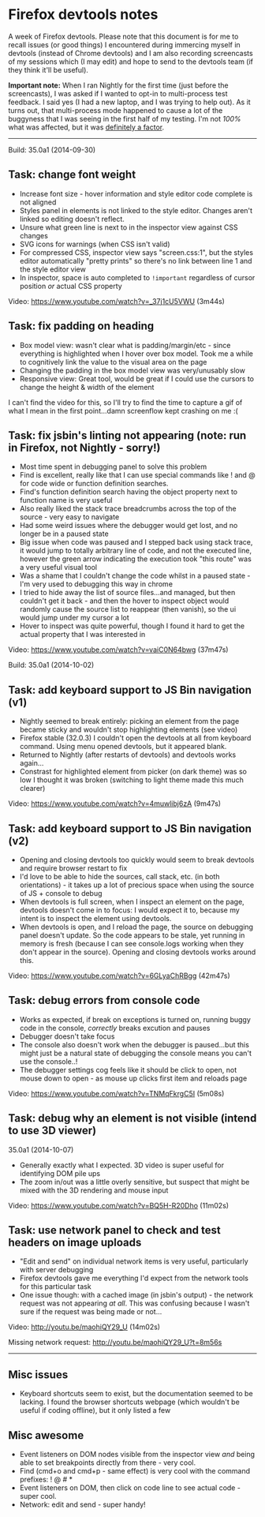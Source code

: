 # Firefox devtools notes

A week of Firefox devtools. Please note that this document is for me to recall issues (or good things) I encountered during immercing myself in devtools (instead of Chrome devtools) and I am also recording screencasts of my sessions which (I may edit) and hope to send to the devtools team (if they think it'll be useful).

**Important note:** When I ran Nightly for the first time (just before the screencasts), I was asked if I wanted to opt-in to multi-process test feedback. I said yes (I had a new laptop, and I was trying to help out). As it turns out, that multi-process mode happened to cause a lot of the buggyness that I was seeing in the first half of my testing. I'm not *100%* what was affected, but it was [definitely a factor](https://twitter.com/canuckistani/status/520332616688345088).

---

Build: 35.0a1 (2014-09-30)

## Task: change font weight

- Increase font size - hover information and style editor code complete is not aligned
- Styles panel in elements is not linked to the style editor. Changes aren't linked so editing doesn't reflect.
- Unsure what green line is next to in the inspector view against CSS changes
- SVG icons for warnings (when CSS isn't valid)
- For compressed CSS, inspector view says "screen.css:1", but the styles editor automatically "pretty prints" so there's no link between line 1 and the style editor view
- In inspector, space is auto completed to `!important` regardless of cursor position *or* actual CSS property

Video: https://www.youtube.com/watch?v=_37j1cU5VWU (3m44s)

## Task: fix padding on heading

- Box model view: wasn't clear what is padding/margin/etc - since everything is highlighted when I hover over box model. Took me a while to cognitively link the value to the visual area on the page
- Changing the padding in the box model view was very/unusably slow
- Responsive view: Great tool, would be great if I could use the cursors to change the height & width of the element

I can't find the video for this, so I'll try to find the time to capture a gif of what I mean in the first point...damn screenflow kept crashing on me :(

## Task: fix jsbin's linting not appearing (note: run in Firefox, not Nightly - sorry!)

- Most time spent in debugging panel to solve this problem
- Find is excellent, really like that I can use special commands like ! and @ for code wide or function definition searches.
- Find's function definition search having the object property next to function name is very useful
- Also really liked the stack trace breadcrumbs across the top of the source - very easy to navigate
- Had some weird issues where the debugger would get lost, and no longer be in a paused state
- Big issue when code was paused and I stepped back using stack trace, it would jump to totally arbitrary line of code, and not the executed line, however the green arrow indicating the execution took "this route" was a very useful visual tool
- Was a shame that I couldn't change the code whilst in a paused state - I'm very used to debugging this way in chrome
- I tried to hide away the list of source files…and managed, but then couldn't get it back - and then the hover to inspect object would randomly cause the source list to reappear (then vanish), so the ui would jump under my cursor a lot
- Hover to inspect was quite powerful, though I found it hard to get the actual property that I was interested in

Video: https://www.youtube.com/watch?v=vaiC0N64bwg (37m47s)

Build: 35.0a1 (2014-10-02)

## Task: add keyboard support to JS Bin navigation (v1)

- Nightly seemed to break entirely: picking an element from the page became sticky and wouldn't stop highlighting elements (see video)
- Firefox stable (32.0.3) I couldn't open the devtools at all from keyboard command. Using menu opened devtools, but it appeared blank.
- Returned to Nightly (after restarts of devtools) and devtools works again...
- Constrast for highlighted element from picker (on dark theme) was so low I thought it was broken (switching to light theme made this much clearer)

Video: https://www.youtube.com/watch?v=4muwlibj6zA (9m47s)

## Task: add keyboard support to JS Bin navigation (v2)

- Opening and closing devtools too quickly would seem to break devtools and require browser restart to fix
- I'd love to be able to hide the sources, call stack, etc. (in both orientations) - it takes up a lot of precious space when using the source of JS + console to debug
- When devtools is full screen, when I inspect an element on the page, devtools doesn't come in to focus: I would expect it to, because my intent is to inspect the element using devtools.
- When devtools is open, and I reload the page, the source on debugging panel doesn't update. So the code appears to be stale, yet running in memory is fresh (because I can see console.logs working when they don't appear in the source). Opening and closing devtools works around this.

Video: https://www.youtube.com/watch?v=6GLyaChRBgg (42m47s)

## Task: debug errors from console code

- Works as expected, if break on exceptions is turned on, running buggy code in the console, *correctly* breaks excution and pauses
- Debugger doesn't take focus
- The console also doesn't work when the debugger is paused...but this might just be a natural state of debugging the console means you can't use the console..!
- The debugger settings cog feels like it should be click to open, not mouse down to open - as mouse up clicks first item and reloads page

Video: https://www.youtube.com/watch?v=TNMqFkrgC5I (5m08s)


## Task: debug why an element is not visible (intend to use 3D viewer)

35.0a1 (2014-10-07)

- Generally exactly what I expected. 3D video is super useful for identifying DOM pile ups
- The zoom in/out was a little overly sensitive, but suspect that might be mixed with the 3D rendering and mouse input

Video: https://www.youtube.com/watch?v=BQ5H-R20Dho (11m02s)

## Task: use network panel to check and test headers on image uploads

- "Edit and send" on individual network items is very useful, particularly with server debugging
- Firefox devtools gave me everything I'd expect from the network tools for this particular task
- One issue though: with a cached image (in jsbin's output) - the network request was not appearing *at all*. This was confusing because I wasn't sure if the request was being made or not...

Video: http://youtu.be/maohiQY29_U (14m02s)

Missing network request: http://youtu.be/maohiQY29_U?t=8m56s

---

## Misc issues

- Keyboard shortcuts seem to exist, but the documentation seemed to be lacking. I found the browser shortcuts webpage (which wouldn't be useful if coding offline), but it only listed a few

## Misc awesome

- Event listeners on DOM nodes visible from the inspector view *and* being able to set breakpoints directly from there - very cool.
- Find (cmd+o and cmd+p - same effect) is very cool with the command prefixes: ! @ # *
- Event listeners on DOM, then click on code line to see actual code - super cool.
- Network: edit and send - super handy!
